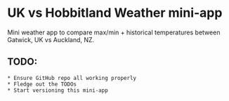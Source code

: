 UK vs Hobbitland Weather mini-app
=================================

Mini weather app to compare max/min + historical temperatures between Gatwick, UK vs Auckland, NZ.

TODO:
-----

    * Ensure GitHub repo all working properly
    * Fledge out the TODOs
    * Start versioning this mini-app